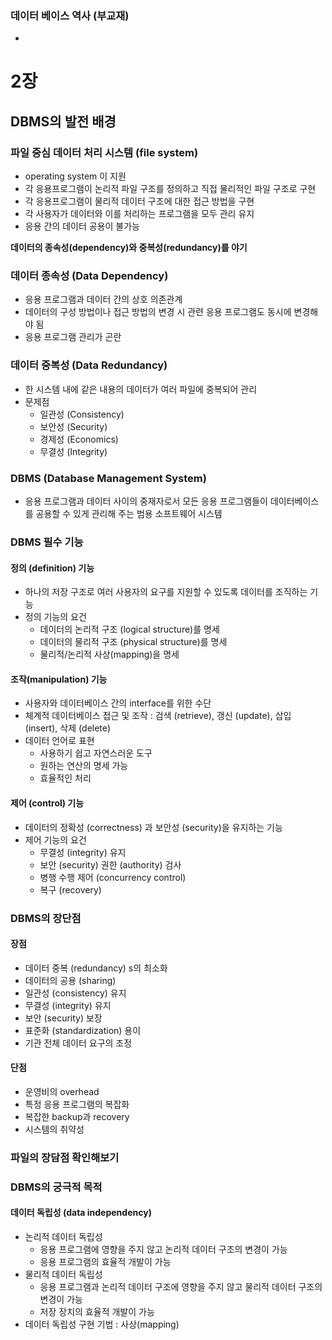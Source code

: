 ### 데이터 베이스 역사 (부교재)
-
# 2장
## DBMS의 발전 배경
### 파일 중심 데이터 처리 시스템 (file system)
- operating system 이 지원
- 각 응용프로그램이 논리적 파일 구조를 정의하고 직접 물리적인 파일 구조로 구현
- 각 응용프로그램이 물리적 데이터 구조에 대한 접근 방법을 구현
- 각 사용자가 데이터와 이를 처리하는 프로그램을 모두 관리 유지
- 응용 간의 데이터 공용이 불가능

**데이터의 종속성(dependency)와 중복성(redundancy)를 야기**

### 데이터 종속성 (Data Dependency)
- 응용 프로그램과 데이터 간의 상호 의존관계
- 데이터의 구성 방법이나 접근 방법의 변경 시 관련 응용 프로그램도 동시에 변경해야 됨
- 응용 프로그램 관리가 곤란

### 데이터 중복성 (Data Redundancy)
- 한 시스템 내에 같은 내용의 데이터가 여러 파일에 중복되어 관리
- 문제점
	- 일관성 (Consistency)
	- 보안성 (Security)
	- 경제성 (Economics)
	- 무결성 (Integrity)

### DBMS (Database Management System)
- 응용 프로그램과 데이터 사이의 중재자로서 모든 응용 프로그램들이 데이터베이스를 공용할 수 있게 관리해 주는 범용 소프트웨어 시스템

### DBMS 필수 기능
#### 정의 (definition) 기능
- 하나의 저장 구조로 여러 사용자의 요구를 지원할 수 있도록 데이터를 조직하는 기능
- 정의 기능의 요건
	- 데이터의 논리적 구조 (logical structure)를 명세
	- 데이터의 물리적 구조 (physical structure)를 명세
	- 물리적/논리적 사상(mapping)을 명세

	
#### 조작(manipulation) 기능
- 사용자와 데이터베이스 간의 interface를 위한 수단
- 체계적 데이터베이스 접근 및 조작 : 검색 (retrieve), 갱신 (update), 삽입 (insert), 삭제 (delete)
- 데이터 언어로 표현
	- 사용하기 쉽고 자연스러운 도구
	- 원하는 연산의 명세 가능
	- 효율적인 처리

	
#### 제어 (control) 기능
- 데이터의 정확성 (correctness) 과 보안성 (security)을 유지하는 기능
- 제어 기능의 요건
	- 무결성 (integrity) 유지
	- 보안 (security) 권한 (authority) 검사
	- 병행 수행 제어 (concurrency control)
	- 복구 (recovery)	

	
### DBMS의 장단점
#### 장점
- 데이터 중복 (redundancy) s의 최소화
- 데이터의 공용 (sharing)
- 일관성 (consistency) 유지
- 무결성 (integrity) 유지
- 보안 (security) 보장
- 표준화 (standardization) 용이
- 기관 전체 데이터 요구의 조정

#### 단점
- 운영비의 overhead
- 특정 응용 프로그램의 복잡화
- 복잡한 backup과 recovery
- 시스템의 취약성	

### 파일의 장담점 확인해보기

### DBMS의 궁극적 목적
#### 데이터 독립성 (data independency)
- 논리적 데이터 독립성
	- 응용 프로그램에 영향을 주지 않고 논리적 데이터 구조의 변경이 가능
	- 응용 프로그램의 효율적 개발이 가능
- 물리적 데이터 독립성
	- 응용 프로그램과 논리적 데이터 구조에 영향을 주지 않고 물리적 데이터 구조의 변경이 가능
	- 저장 장치의 효율적 개발이 가능
- 데이터 독립성 구현 기법 : 사상(mapping)


